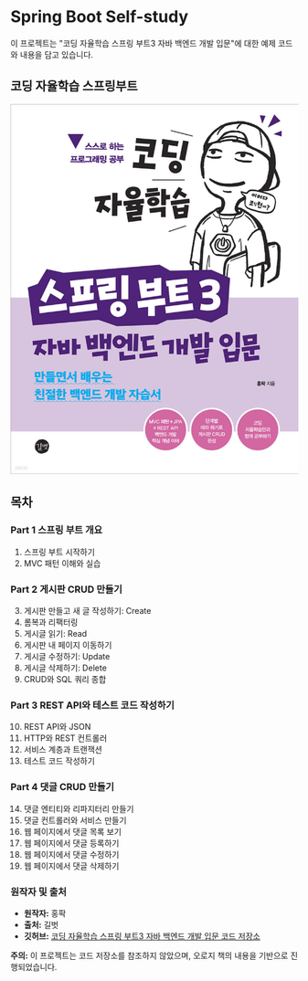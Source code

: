 # Spring Boot Self-study

이 프로젝트는 "코딩 자율학습 스프링 부트3 자바 백엔드 개발 입문"에 대한 예제 코드와 내용을 담고 있습니다.

## 코딩 자율학습 스프링부트

![책 이미지](src/main/resources/images/bookimg.jpg)

## 목차

### Part 1 스프링 부트 개요
1. 스프링 부트 시작하기
2. MVC 패턴 이해와 실습

### Part 2 게시판 CRUD 만들기
3. 게시판 만들고 새 글 작성하기: Create
4. 롬복과 리팩터링
5. 게시글 읽기: Read
6. 게시판 내 페이지 이동하기
7. 게시글 수정하기: Update
8. 게시글 삭제하기: Delete
9. CRUD와 SQL 쿼리 종합

### Part 3 REST API와 테스트 코드 작성하기
10. REST API와 JSON
11. HTTP와 REST 컨트롤러
12. 서비스 계층과 트랜잭션
13. 테스트 코드 작성하기

### Part 4 댓글 CRUD 만들기
14. 댓글 엔티티와 리파지터리 만들기
15. 댓글 컨트롤러와 서비스 만들기
16. 웹 페이지에서 댓글 목록 보기
17. 웹 페이지에서 댓글 등록하기
18. 웹 페이지에서 댓글 수정하기
19. 웹 페이지에서 댓글 삭제하기


### 원작자 및 출처
- **원작자:** 홍팍
- **출처:** 길벗
- **깃허브:** [코딩 자율학습 스프링 부트3 자바 백엔드 개발 입문 코드 저장소](https://github.com/gilbutITbook/080354)

**주의:** 이 프로젝트는 코드 저장소를 참조하지 않았으며, 오로지 책의 내용을 기반으로 진행되었습니다.
